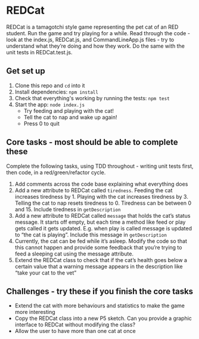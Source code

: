# REDCat

REDCat is a tamagotchi style game representing the pet cat of an RED student.
Run the game and try playing for a while. Read through the code - look at the
index.js, REDCat.js, and CommandLineApp.js files - try to understand what
they’re doing and how they work. Do the same with the unit tests in
REDCat.test.js.

## Get set up

1. Clone this repo and `cd` into it
1. Install dependencies: `npm install`
1. Check that everything's working by running the tests: `npm test`
1. Start the app: `node index.js`
   - Try feeding and playing with the cat!
   - Tell the cat to nap and wake up again!
   - Press 0 to quit

## Core tasks - most should be able to complete these

Complete the following tasks, using TDD throughout - writing unit tests first,
then code, in a red/green/refactor cycle.

1. Add comments across the code base explaining what everything does
1. Add a new attribute to REDCat called `tiredness`. Feeding the cat increases
   tiredness by 1. Playing with the cat increases tiredness by 3. Telling the
   cat to nap resets tiredness to 0. Tiredness can be between 0 and 15. Include
   tiredness in `getDescription`
1. Add a new attribute to REDCat called `message` that holds the cat’s status
   message. It starts off empty, but each time a method like feed or play gets
   called it gets updated. E.g. when play is called message is updated to “the
   cat is playing”. Include this message in `getDescription`
1. Currently, the cat can be fed while it’s asleep. Modify the code so that this
   cannot happen and provide some feedback that you’re trying to feed a sleeping
   cat using the message attribute.
1. Extend the REDCat class to check that if the cat’s health goes below a
   certain value that a warning message appears in the description like “take
   your cat to the vet”

## Challenges - try these if you finish the core tasks

- Extend the cat with more behaviours and statistics to make the game more
  interesting
- Copy the REDCat class into a new P5 sketch. Can you provide a graphic
  interface to REDCat without modifying the class?
- Allow the user to have more than one cat at once
